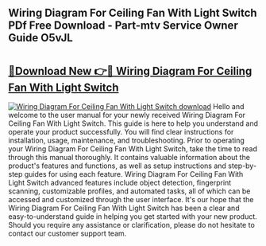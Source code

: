 ## Wiring Diagram For Ceiling Fan With Light Switch PDf Free Download - Part-mtv Service Owner Guide O5vJL

# <h2><a href="http://dfo8ff.blite.top/?on=Wiring+Diagram+For+Ceiling+Fan+With+Light+Switch">🔗Download New 👉🔴 Wiring Diagram For Ceiling Fan With Light Switch</a></h2>

[![Wiring Diagram For Ceiling Fan With Light Switch download](https://i.imgur.com/lujVjoI.png)](http://dfo8ff.blite.top/?on=Wiring+Diagram+For+Ceiling+Fan+With+Light+Switch)
Hello and welcome to the user manual for your newly received Wiring Diagram For Ceiling Fan With Light Switch. This guide is here to help you understand and operate your product successfully. You will find clear instructions for installation, usage, maintenance, and troubleshooting. Prior to operating your Wiring Diagram For Ceiling Fan With Light Switch, take the time to read through this manual thoroughly. It contains valuable information about the product's features and functions, as well as setup instructions and step-by-step guides for using each feature. Wiring Diagram For Ceiling Fan With Light Switch advanced features include object detection, fingerprint scanning, customizable profiles, and automated tasks, all of which can be accessed and customized through the user interface. It's our hope that the Wiring Diagram For Ceiling Fan With Light Switch has been a clear and easy-to-understand guide in helping you get started with your new product. Should you require any assistance or clarification, please do not hesitate to contact our customer support team.
